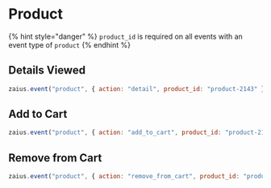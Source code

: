 # Product

{% hint style="danger" %}
`product_id` is required on all events with an event type of `product`
{% endhint %}

## Details Viewed

```javascript
zaius.event("product", { action: "detail", product_id: "product-2143" });
```

## Add to Cart

```javascript
zaius.event("product", { action: "add_to_cart", product_id: "product-2143" });
```

## Remove from Cart

```javascript
zaius.event("product", { action: "remove_from_cart", product_id: "product-2143" });
```

